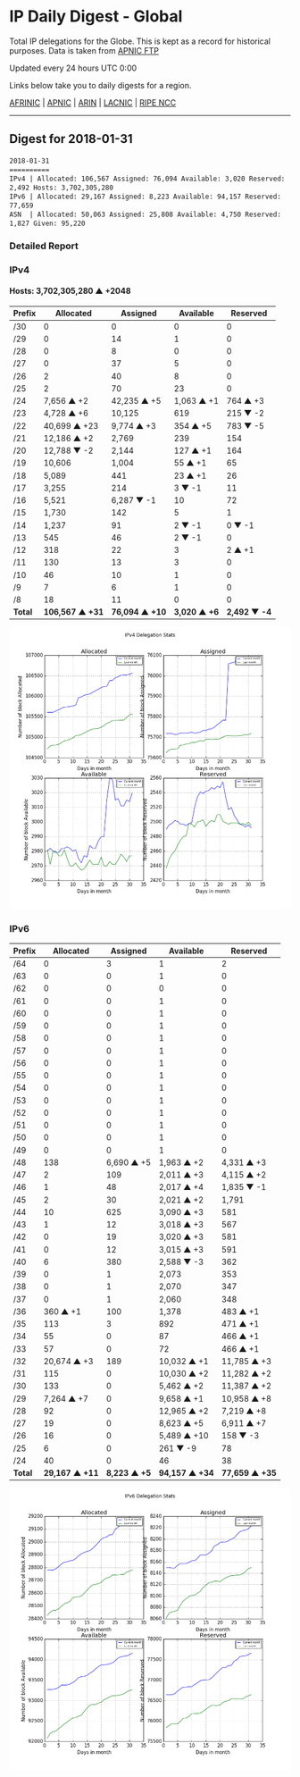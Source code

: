 # IP Daily Digest - Global

Total IP delegations for the Globe. This is kept as a record for historical purposes. Data is taken from [APNIC FTP](https://ftp.apnic.net/)

Updated every 24 hours UTC 0:00

Links below take you to daily digests for a region.

[AFRINIC](./archives/AFRINIC/) | [APNIC](./archives/APNIC/) | [ARIN](./archives/ARIN/) | [LACNIC](./archives/LACNIC/) | [RIPE NCC](./archives/RIPE_NCC/)

---

## Digest for 2018-01-31
```
2018-01-31
==========
IPv4 | Allocated: 106,567 Assigned: 76,094 Available: 3,020 Reserved: 2,492 Hosts: 3,702,305,280
IPv6 | Allocated: 29,167 Assigned: 8,223 Available: 94,157 Reserved: 77,659
ASN  | Allocated: 50,063 Assigned: 25,808 Available: 4,750 Reserved: 1,827 Given: 95,220
```

### Detailed Report

### IPv4

#### Hosts: **3,702,305,280 ▲ +2048**

| Prefix | Allocated | Assigned | Available | Reserved |
| ----- | ----- | ----- | ----- | ----- |
| /30 | 0 | 0 | 0 | 0 |
| /29 | 0 | 14 | 1 | 0 |
| /28 | 0 | 8 | 0 | 0 |
| /27 | 0 | 37 | 5 | 0 |
| /26 | 2 | 40 | 8 | 0 |
| /25 | 2 | 70 | 23 | 0 |
| /24 | 7,656 ▲ +2 | 42,235 ▲ +5 | 1,063 ▲ +1 | 764 ▲ +3 |
| /23 | 4,728 ▲ +6 | 10,125 | 619 | 215 ▼ -2 |
| /22 | 40,699 ▲ +23 | 9,774 ▲ +3 | 354 ▲ +5 | 783 ▼ -5 |
| /21 | 12,186 ▲ +2 | 2,769 | 239 | 154 |
| /20 | 12,788 ▼ -2 | 2,144 | 127 ▲ +1 | 164 |
| /19 | 10,606 | 1,004 | 55 ▲ +1 | 65 |
| /18 | 5,089 | 441 | 23 ▲ +1 | 26 |
| /17 | 3,255 | 214 | 3 ▼ -1 | 11 |
| /16 | 5,521 | 6,287 ▼ -1 | 10 | 72 |
| /15 | 1,730 | 142 | 5 | 1 |
| /14 | 1,237 | 91 | 2 ▼ -1 | 0 ▼ -1 |
| /13 | 545 | 46 | 2 ▼ -1 | 0 |
| /12 | 318 | 22 | 3 | 2 ▲ +1 |
| /11 | 130 | 13 | 3 | 0 |
| /10 | 46 | 10 | 1 | 0 |
| /9 | 7 | 6 | 1 | 0 |
| /8 | 18 | 11 | 0 | 0 |
| **Total** | **106,567 ▲ +31** | **76,094 ▲ +10** | **3,020 ▲ +6** | **2,492 ▼ -4** |

![ipv4-stats](ipv4-figure.png)

### IPv6

| Prefix | Allocated | Assigned | Available | Reserved |
| ----- | ----- | ----- | ----- | ----- |
| /64 | 0 | 3 | 1 | 2 |
| /63 | 0 | 0 | 1 | 0 |
| /62 | 0 | 0 | 0 | 0 |
| /61 | 0 | 0 | 1 | 0 |
| /60 | 0 | 0 | 1 | 0 |
| /59 | 0 | 0 | 1 | 0 |
| /58 | 0 | 0 | 1 | 0 |
| /57 | 0 | 0 | 1 | 0 |
| /56 | 0 | 0 | 1 | 0 |
| /55 | 0 | 0 | 1 | 0 |
| /54 | 0 | 0 | 1 | 0 |
| /53 | 0 | 0 | 1 | 0 |
| /52 | 0 | 0 | 1 | 0 |
| /51 | 0 | 0 | 1 | 0 |
| /50 | 0 | 0 | 1 | 0 |
| /49 | 0 | 0 | 1 | 0 |
| /48 | 138 | 6,690 ▲ +5 | 1,963 ▲ +2 | 4,331 ▲ +3 |
| /47 | 2 | 109 | 2,011 ▲ +3 | 4,115 ▲ +2 |
| /46 | 1 | 48 | 2,017 ▲ +4 | 1,835 ▼ -1 |
| /45 | 2 | 30 | 2,021 ▲ +2 | 1,791 |
| /44 | 10 | 625 | 3,090 ▲ +3 | 581 |
| /43 | 1 | 12 | 3,018 ▲ +3 | 567 |
| /42 | 0 | 19 | 3,020 ▲ +3 | 581 |
| /41 | 0 | 12 | 3,015 ▲ +3 | 591 |
| /40 | 6 | 380 | 2,588 ▼ -3 | 362 |
| /39 | 0 | 1 | 2,073 | 353 |
| /38 | 0 | 1 | 2,070 | 347 |
| /37 | 0 | 1 | 2,060 | 348 |
| /36 | 360 ▲ +1 | 100 | 1,378 | 483 ▲ +1 |
| /35 | 113 | 3 | 892 | 471 ▲ +1 |
| /34 | 55 | 0 | 87 | 466 ▲ +1 |
| /33 | 57 | 0 | 72 | 466 ▲ +1 |
| /32 | 20,674 ▲ +3 | 189 | 10,032 ▲ +1 | 11,785 ▲ +3 |
| /31 | 115 | 0 | 10,030 ▲ +2 | 11,282 ▲ +2 |
| /30 | 133 | 0 | 5,462 ▲ +2 | 11,387 ▲ +2 |
| /29 | 7,264 ▲ +7 | 0 | 9,658 ▲ +1 | 10,958 ▲ +8 |
| /28 | 92 | 0 | 12,965 ▲ +2 | 7,219 ▲ +8 |
| /27 | 19 | 0 | 8,623 ▲ +5 | 6,911 ▲ +7 |
| /26 | 16 | 0 | 5,489 ▲ +10 | 158 ▼ -3 |
| /25 | 6 | 0 | 261 ▼ -9 | 78 |
| /24 | 40 | 0 | 46 | 38 |
| **Total** | **29,167 ▲ +11** | **8,223 ▲ +5** | **94,157 ▲ +34** | **77,659 ▲ +35** |

![ipv6-stats](ipv6-figure.png)